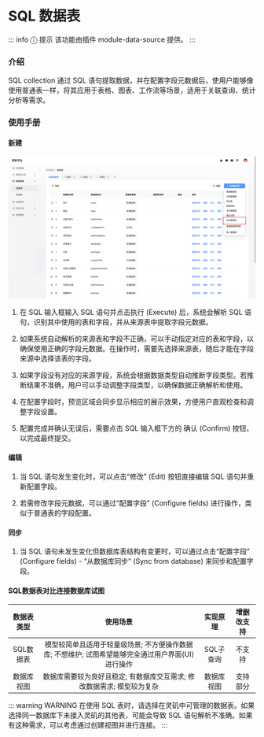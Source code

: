 # SQL 数据表

::: info &#9432; 提示
该功能由插件 module-data-source 提供。
:::

### 介绍
SQL collection 通过 SQL 语句提取数据，并在配置字段元数据后，使用户能够像使用普通表一样，将其应用于表格、图表、工作流等场景，适用于关联查询、统计分析等需求。

### 使用手册

#### 新建
![](../../../../../public/SQL_collection.png)
1. 在 SQL 输入框输入 SQL 语句并点击执行 (Execute) 后，系统会解析 SQL 语句，识别其中使用的表和字段，并从来源表中提取字段元数据。
<!-- TODO: 插入图片 -->
2. 如果系统自动解析的来源表和字段不正确，可以手动指定对应的表和字段，以确保使用正确的字段元数据。在操作时，需要先选择来源表，随后才能在字段来源中选择该表的字段。
<!-- TODO: 插入图片 -->
3. 如果字段没有对应的来源字段，系统会根据数据类型自动推断字段类型。若推断结果不准确，用户可以手动调整字段类型，以确保数据正确解析和使用。
<!-- TODO: 插入图片 -->
4. 在配置字段时，预览区域会同步显示相应的展示效果，方便用户直观检查和调整字段设置。
<!-- TODO: 插入图片 -->
5. 配置完成并确认无误后，需要点击 SQL 输入框下方的 确认 (Confirm) 按钮，以完成最终提交。
<!-- TODO: 插入图片 -->
#### 编辑

1. 当 SQL 语句发生变化时，可以点击“修改” (Edit) 按钮直接编辑 SQL 语句并重新配置字段。

2. 若需修改字段元数据，可以通过“配置字段” (Configure fields) 进行操作，类似于普通表的字段配置。

#### 同步

1. 当 SQL 语句未发生变化但数据库表结构有变更时，可以通过点击“配置字段” (Configure fields) - “从数据库同步” (Sync from database) 来同步和配置字段。
<!-- TODO: 插入图片 -->

#### SQL数据表对比连接数据库试图

|数据表类型|使用场景|实现原理|增删改支持|
|:---------:|:------:|:-------:|:--------:|
|SQL数据表| 模型较简单且适用于轻量级场景; 不方便操作数据库; 不想维护; 试图希望能够完全通过用户界面(UI)进行操作|SQL子查询|不支持|
|数据库视图| 数据库需要较为良好且稳定; 有数据库交互需求; 修改数据需求; 模型较为复杂 |数据库视图|支持部分|

::: warning WARNING
在使用 SQL 表时，请选择在灵矶中可管理的数据表。如果选择同一数据库下未接入灵矶的其他表，可能会导致 SQL 语句解析不准确。如果有这种需求，可以考虑通过创建视图并进行连接。
:::

